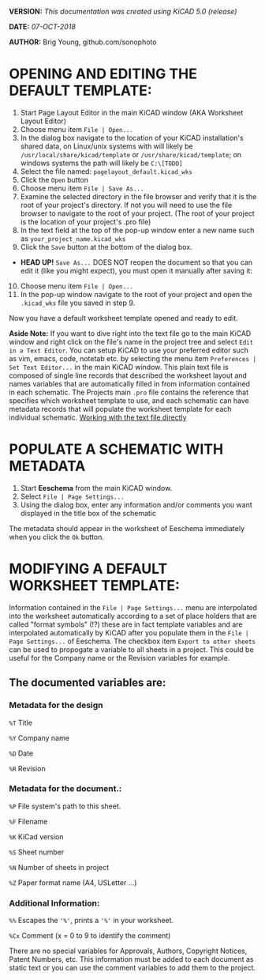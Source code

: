 **VERSION:** _This documentation was created using KiCAD 5.0 (release)_

**DATE:** _07-OCT-2018_

**AUTHOR:** Brig Young, github.com/sonophoto

# OPENING AND EDITING THE DEFAULT TEMPLATE:

1. Start Page Layout Editor in the main KiCAD window (AKA Worksheet Layout Editor)
2. Choose menu item `File | Open...`
3. In the dialog box navigate to the location of your KiCAD installation's shared data, on Linux/unix systems with will likely be `/usr/local/share/kicad/template` or `/usr/share/kicad/template`; on windows systems the path will likely be `C:\[TODO]`
4. Select the file named: `pagelayout_default.kicad_wks`
5. Click the `Open` button
6. Choose menu item `File | Save As...`
7. Examine the selected directory in the file browser and verify that it is the root of your project's directory. If not you will need to use the file browser to navigate to the root of your project. (The root of your project is the location of your project's .pro file)
8. In the text field at the top of the pop-up window enter a new name such as `your_project_name.kicad_wks`
9. Click the `Save` button at the bottom of the dialog box.

* **HEAD UP!** `Save As...` DOES NOT reopen the document so that you can edit it (like you might expect), you must open it manually after saving it:

10. Choose menu item `File | Open...`
11. In the pop-up window navigate to the root of your project and open the `.kicad_wks` file you saved in step 9.

Now you have a default worksheet template opened and ready to edit.

**Aside Note:** If you want to dive right into the text file go to the main KiCAD window and right click on the file's name in the project tree and select `Edit in a Text Editor`. You can setup KiCAD to use your preferred editor such as vim, emacs, code, notetab etc. by selecting the menu item `Preferences | Set Text Editor...` in the main KiCAD window. This plain text file is composed of single line records that described the worksheet layout and names variables that are automatically filled in from information contained in each schematic. The Projects main `.pro` file contains the reference that specifies which worksheet template to use, and each schematic can have metadata records that will populate the worksheet template for each individual schematic. [Working with the text file directly](https://github.com/Sonophoto/KiCAD_docs/blob/master/worksheet_layout_editor/TextFormat.md)

# POPULATE A SCHEMATIC WITH METADATA
1. Start **Eeschema** from the main KiCAD window.
2. Select `File | Page Settings...`
3. Using the dialog box, enter any information and/or comments you want displayed in the title box of the schematic

The metadata should appear in the worksheet of Eeschema immediately when you click the `Ok` button.

# MODIFYING A DEFAULT WORKSHEET TEMPLATE:

Information contained in the `File | Page Settings...` menu are interpolated into the worksheet automatically according to a set of place holders that are called "format symbols" (!?) these are in fact template variables and are interpolated automatically by KiCAD after you populate them in the `File | Page Settings...` of Eeschema. The checkbox item `Export to other sheets` can be used to propogate a variable to all sheets in a project. This could be useful for the Company name or the Revision variables for example.

## The documented variables are:

### Metadata for the design

`%T` Title

`%Y` Company name

`%D` Date

`%R` Revision

### Metadata for the document.:

`%P` File system's path to this sheet.

`%F` Filename

`%K` KiCad version

`%S` Sheet number

`%N` Number of sheets in project

`%Z` Paper format name (A4, USLetter …)

### Additional Information:

`%%` Escapes the `'%'`, prints a `'%'` in your worksheet.

`%Cx` Comment (x = 0 to 9 to identify the comment)
    
There are no special variables for Approvals, Authors, Copyright Notices, Patent Numbers, etc. This information must be added to each document as static text or you can use the comment variables to add them to the project.




